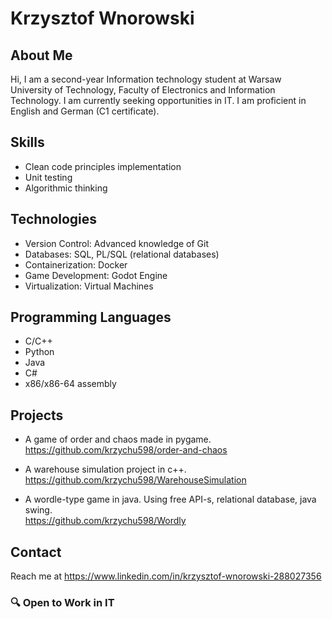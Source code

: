 # Krzysztof Wnorowski
## About Me
Hi, I am a second-year Information technology student at Warsaw University of Technology, Faculty of Electronics and Information Technology. I am currently seeking opportunities in IT.
I am proficient in English and German (C1 certificate).

## Skills
- Clean code principles implementation
- Unit testing
- Algorithmic thinking

## Technologies
- Version Control: Advanced knowledge of Git
- Databases: SQL, PL/SQL (relational databases)
- Containerization: Docker
- Game Development: Godot Engine
- Virtualization: Virtual Machines
  
## Programming Languages
- C/C++
- Python
- Java
- C#
- x86/x86-64 assembly

## Projects
* A game of order and chaos made in pygame. <br/>
  https://github.com/krzychu598/order-and-chaos

* A warehouse simulation project in c++. <br/>
  https://github.com/krzychu598/WarehouseSimulation

* A wordle-type game in java. Using free API-s, relational database, java swing. <br/>
  https://github.com/krzychu598/Wordly

## Contact
Reach me at https://www.linkedin.com/in/krzysztof-wnorowski-288027356

### 🔍 Open to Work in IT
